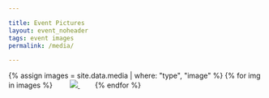 ```yaml
---

title: Event Pictures
layout: event_noheader
tags: event images
permalink: /media/

---
```


<section class="member-list">
<div>
{% assign images = site.data.media | where: "type", "image" %}
{% for img in images %}
<a href="{{img.url}}" class="member-logo" target="_blank" style="margin:30px; max-width:250px; max-height:250px;">
<img src="{{img.turl}}" style="max-height: 250px; max-width:250px;"/>
</a>
{% endfor %}
</div>
</section>